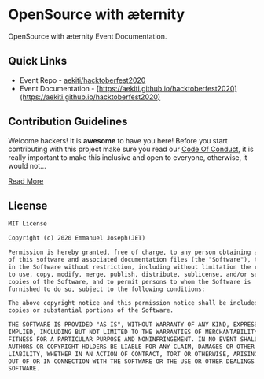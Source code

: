 # OpenSource with æternity
OpenSource with æternity Event Documentation.

## Quick Links

- Event Repo - [aekiti/hacktoberfest2020](https://github.com/aekiti/hacktoberfest2020)
- Event Documentation - [https://aekiti.github.io/hacktoberfest2020](https://aekiti.github.io/hacktoberfest2020)

## Contribution Guidelines
Welcome hackers! It is **awesome** to have you here! Before you start contributing with this project make sure you read our [Code Of Conduct](https://github.com/emmanuelJet/HFA-Doc/blob/master/CODE_OF_CONDUCT.md), it is really important to make this inclusive and open to everyone, otherwise, it would not... 

[Read More](https://github.com/emmanuelJet/HFA-Doc/blob/master/CONTRIBUTING.md)

## License
```md
MIT License

Copyright (c) 2020 Emmanuel Joseph(JET)

Permission is hereby granted, free of charge, to any person obtaining a copy
of this software and associated documentation files (the "Software"), to deal
in the Software without restriction, including without limitation the rights
to use, copy, modify, merge, publish, distribute, sublicense, and/or sell
copies of the Software, and to permit persons to whom the Software is
furnished to do so, subject to the following conditions:

The above copyright notice and this permission notice shall be included in all
copies or substantial portions of the Software.

THE SOFTWARE IS PROVIDED "AS IS", WITHOUT WARRANTY OF ANY KIND, EXPRESS OR
IMPLIED, INCLUDING BUT NOT LIMITED TO THE WARRANTIES OF MERCHANTABILITY,
FITNESS FOR A PARTICULAR PURPOSE AND NONINFRINGEMENT. IN NO EVENT SHALL THE
AUTHORS OR COPYRIGHT HOLDERS BE LIABLE FOR ANY CLAIM, DAMAGES OR OTHER
LIABILITY, WHETHER IN AN ACTION OF CONTRACT, TORT OR OTHERWISE, ARISING FROM,
OUT OF OR IN CONNECTION WITH THE SOFTWARE OR THE USE OR OTHER DEALINGS IN THE
SOFTWARE.
```